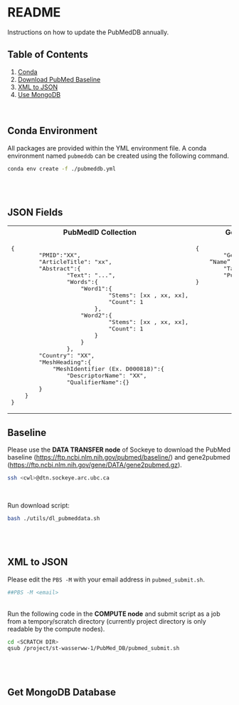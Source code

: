 <strong>README</strong>
=====
Instructions on how to update the PubMedDB annually.


Table of Contents
-----
1. [Conda](#conda-environment)
2. [Download PubMed Baseline](#baseline)
3. [XML to JSON](#xml-to-json)
4. [Use MongoDB](#get-mongodb-database)

<br>

Conda Environment
-----
All packages are provided within the YML environment file. A conda environment named `pubmeddb` can be created using the following command.
```bash
conda env create -f ./pubmeddb.yml
```
<br>
<br>

JSON Fields
-----
<table>
<tr>
<th>
PubMedID Collection
</th>
<th>
Gene Collection
</th>
</tr>

<tr>
<td>
<pre>
{
    	"PMID":"XX",
    	"ArticleTitle": "xx",
    	"Abstract":{
	        	"Text": "...",
	        	"Words":{
	            	"Word1":{
		                	"Stems": [xx , xx, xx],
		                	"Count": 1
           		        },
			        "Word2":{ 
		                	"Stems": [xx , xx, xx],
		                	"Count": 1
                        }
		            }
                },
        "Country": "XX",
	    "MeshHeading":{
		    "MeshIdentifier (Ex. D000818)":{
			    "DescriptorName": "XX",
			    "QualifierName":{}
		}
	}	
}
</pre>
</td>

<td>
<pre>
{
    	"GeneID": XX,
	“Name”: XX
    	"TaxonomyID": XX,
    	"PubMedID": [xx , xx, xx]
}
<br><br><br><br><br><br><br><br><br><br><br><br><br><br><br><br><br>
</pre>
</td>

</table>




Baseline
-----
Please use the <strong>DATA TRANSFER node</strong> of Sockeye to download the PubMed baseline (https://ftp.ncbi.nlm.nih.gov/pubmed/baseline/) and gene2pubmed (https://ftp.ncbi.nlm.nih.gov/gene/DATA/gene2pubmed.gz).
```bash
ssh <cwl>@dtn.sockeye.arc.ubc.ca
```
<br>

Run download script:
```bash
bash ./utils/dl_pubmeddata.sh
```
<br>
<br>

XML to JSON
-----
Please edit the `PBS -M` with your email address in `pubmed_submit.sh`.
```bash
##PBS -M <email>
```
<br>
Run the following code in the <strong>COMPUTE node</strong> and submit script as a job from a tempory/scratch directory (currently project directory is only readable by the compute nodes).

```bash
cd <SCRATCH DIR>
qsub /project/st-wasserww-1/PubMed_DB/pubmed_submit.sh
```
<br>
<br>

Get MongoDB Database
-----







